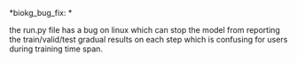 
*biokg_bug_fix: *

the run.py file has a bug on linux which can stop the model from reporting the train/valid/test gradual results on each step which is confusing for users during training time span.
